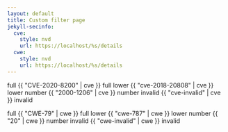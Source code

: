 ```yaml
---
layout: default
title: Custom filter page
jekyll-secinfo: 
  cve: 
    style: nvd
    url: https://localhost/%s/details
  cwe: 
    style: nvd
    url: https://localhost/%s/details
---
```


full {{ "CVE-2020-8200" | cve }} full
lower {{ "cve-2018-20808" | cve }} lower
number {{ "2000-1206" | cve }} number
invalid {{ "cve-invalid" | cve }} invalid

full {{ "CWE-79" | cwe }} full
lower {{ "cwe-787" | cwe }} lower
number {{ "20" | cwe }} number
invalid {{ "cwe-invalid" | cwe }} invalid